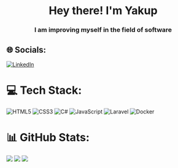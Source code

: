 <h1 align="center">Hey there! I'm Yakup</h1>
<h3 align="center">I am improving myself in the field of software</h3>

## 🌐 Socials:
[![LinkedIn](https://img.shields.io/badge/LinkedIn-%230077B5.svg?logo=linkedin&logoColor=white)](https://www.linkedin.com/in/yakupg%C3%BCnd%C3%BCz34/)

# 💻 Tech Stack:
![HTML5](https://img.shields.io/badge/html5-%23E34F26.svg?style=for-the-badge&logo=html5&logoColor=white) ![CSS3](https://img.shields.io/badge/css3-%231572B6.svg?style=for-the-badge&logo=css3&logoColor=white) ![C#](https://img.shields.io/badge/c%23-%23239120.svg?style=for-the-badge&logo=csharp&logoColor=white) ![JavaScript](https://img.shields.io/badge/javascript-%23323330.svg?style=for-the-badge&logo=javascript&logoColor=%23F7DF1E) ![Laravel](https://img.shields.io/badge/laravel-%23FF2D20.svg?style=for-the-badge&logo=laravel&logoColor=white) ![Docker](https://img.shields.io/badge/docker-%230db7ed.svg?style=for-the-badge&logo=docker&logoColor=white)

# 📊 GitHub Stats:
![](https://github-readme-stats.vercel.app/api?username=yakupgithub&theme=highcontrast&hide_border=true&include_all_commits=false&count_private=false)
![](https://github-readme-streak-stats.herokuapp.com/?user=yakupgithub&theme=highcontrast&hide_border=true)
![](https://github-readme-stats.vercel.app/api/top-langs/?username=yakupgithub&theme=highcontrast&hide_border=true&include_all_commits=false&count_private=false&layout=compact)
